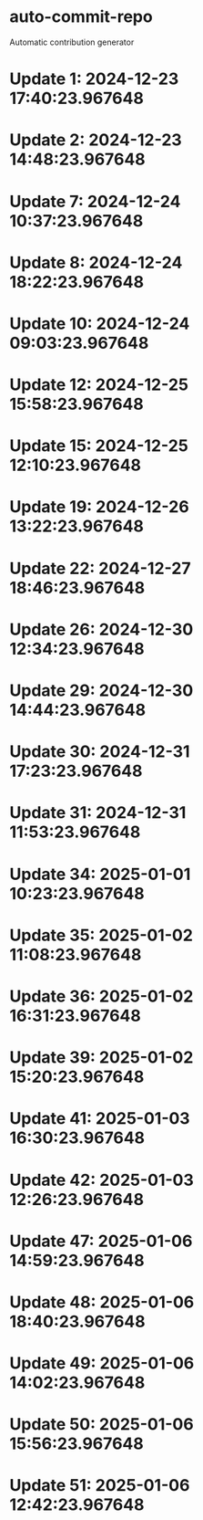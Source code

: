 # auto-commit-repo

Automatic contribution generator

# Update 1: 2024-12-23 17:40:23.967648

# Update 2: 2024-12-23 14:48:23.967648

# Update 7: 2024-12-24 10:37:23.967648

# Update 8: 2024-12-24 18:22:23.967648

# Update 10: 2024-12-24 09:03:23.967648

# Update 12: 2024-12-25 15:58:23.967648

# Update 15: 2024-12-25 12:10:23.967648

# Update 19: 2024-12-26 13:22:23.967648

# Update 22: 2024-12-27 18:46:23.967648

# Update 26: 2024-12-30 12:34:23.967648

# Update 29: 2024-12-30 14:44:23.967648

# Update 30: 2024-12-31 17:23:23.967648

# Update 31: 2024-12-31 11:53:23.967648

# Update 34: 2025-01-01 10:23:23.967648

# Update 35: 2025-01-02 11:08:23.967648

# Update 36: 2025-01-02 16:31:23.967648

# Update 39: 2025-01-02 15:20:23.967648

# Update 41: 2025-01-03 16:30:23.967648

# Update 42: 2025-01-03 12:26:23.967648

# Update 47: 2025-01-06 14:59:23.967648

# Update 48: 2025-01-06 18:40:23.967648

# Update 49: 2025-01-06 14:02:23.967648

# Update 50: 2025-01-06 15:56:23.967648

# Update 51: 2025-01-06 12:42:23.967648
